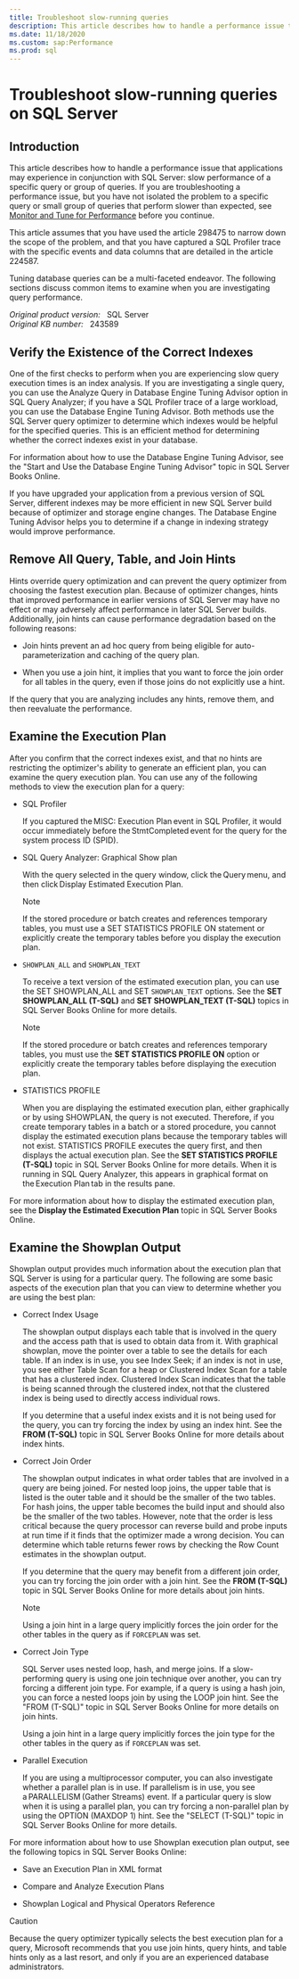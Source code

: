 ```yaml
---
title: Troubleshoot slow-running queries
description: This article describes how to handle a performance issue that applications may experience in conjunction with Microsoft SQL Server.
ms.date: 11/18/2020
ms.custom: sap:Performance
ms.prod: sql
---
```

# Troubleshoot slow-running queries on SQL Server

## Introduction

This article describes how to handle a performance issue that applications may experience in conjunction with SQL Server: slow performance of a specific query or group of queries. If you are troubleshooting a performance issue, but you have not isolated the problem to a specific query or small group of queries that perform slower than expected, see [Monitor and Tune for Performance](/sql/relational-databases/performance/monitor-and-tune-for-performance) before you continue.

This article assumes that you have used the article 298475 to narrow down the scope of the problem, and that you have captured a SQL Profiler trace with the specific events and data columns that are detailed in the article 224587.

Tuning database queries can be a multi-faceted endeavor. The following sections discuss common items to examine when you are investigating query performance.

_Original product version:_ &nbsp; SQL Server  
_Original KB number:_ &nbsp; 243589

## Verify the Existence of the Correct Indexes

One of the first checks to perform when you are experiencing slow query execution times is an index analysis. If you are investigating a single query, you can use the Analyze Query in Database Engine Tuning Advisor option in SQL Query Analyzer; if you have a SQL Profiler trace of a large workload, you can use the Database Engine Tuning Advisor. Both methods use the SQL Server query optimizer to determine which indexes would be helpful for the specified queries. This is an efficient method for determining whether the correct indexes exist in your database.

For information about how to use the Database Engine Tuning Advisor, see the "Start and Use the Database Engine Tuning Advisor" topic in SQL Server Books Online.

If you have upgraded your application from a previous version of SQL Server, different indexes may be more efficient in new SQL Server build because of optimizer and storage engine changes. The Database Engine Tuning Advisor helps you to determine if a change in indexing strategy would improve performance.

## Remove All Query, Table, and Join Hints

Hints override query optimization and can prevent the query optimizer from choosing the fastest execution plan. Because of optimizer changes, hints that improved performance in earlier versions of SQL Server may have no effect or may adversely affect performance in later SQL Server builds. Additionally, join hints can cause performance degradation based on the following reasons:

- Join hints prevent an ad hoc query from being eligible for auto-parameterization and caching of the query plan.

- When you use a join hint, it implies that you want to force the join order for all tables in the query, even if those joins do not explicitly use a hint.

If the query that you are analyzing includes any hints, remove them, and then reevaluate the performance.

## Examine the Execution Plan

After you confirm that the correct indexes exist, and that no hints are restricting the optimizer's ability to generate an efficient plan, you can examine the query execution plan. You can use any of the following methods to view the execution plan for a query:

- SQL Profiler

  If you captured the MISC: Execution Plan event in SQL Profiler, it would occur immediately before the StmtCompleted event for the query for the system process ID (SPID).

- SQL Query Analyzer: Graphical Show plan

  With the query selected in the query window, click the Query menu, and then click Display Estimated Execution Plan.

  > [!NOTE]
  > If the stored procedure or batch creates and references temporary tables, you must use a SET STATISTICS PROFILE ON statement or explicitly create the temporary tables before you display the execution plan.

- `SHOWPLAN_ALL` and `SHOWPLAN_TEXT`

  To receive a text version of the estimated execution plan, you can use the SET SHOWPLAN_ALL and SET `SHOWPLAN_TEXT` options. See the **SET SHOWPLAN_ALL (T-SQL)** and **SET SHOWPLAN_TEXT (T-SQL)** topics in SQL Server Books Online for more details.

   > [!NOTE]
   > If the stored procedure or batch creates and references temporary tables, you must use the **SET STATISTICS PROFILE ON** option or explicitly create the temporary tables before displaying the execution plan.

- STATISTICS PROFILE

  When you are displaying the estimated execution plan, either graphically or by using SHOWPLAN, the query is not executed. Therefore, if you create temporary tables in a batch or a stored procedure, you cannot display the estimated execution plans because the temporary tables will not exist. STATISTICS PROFILE executes the query first, and then displays the actual execution plan. See the **SET STATISTICS PROFILE (T-SQL)** topic in SQL Server Books Online for more details. When it is running in SQL Query Analyzer, this appears in graphical format on the Execution Plan tab in the results pane.

For more information about how to display the estimated execution plan, see the **Display the Estimated Execution Plan** topic in SQL Server Books Online.

## Examine the Showplan Output

Showplan output provides much information about the execution plan that SQL Server is using for a particular query. The following are some basic aspects of the execution plan that you can view to determine whether you are using the best plan:

- Correct Index Usage

  The showplan output displays each table that is involved in the query and the access path that is used to obtain data from it. With graphical showplan, move the pointer over a table to see the details for each table. If an index is in use, you see Index Seek; if an index is not in use, you see either Table Scan for a heap or Clustered Index Scan for a table that has a clustered index. Clustered Index Scan indicates that the table is being scanned through the clustered index, not that the clustered index is being used to directly access individual rows.

  If you determine that a useful index exists and it is not being used for the query, you can try forcing the index by using an index hint. See the **FROM (T-SQL)** topic in SQL Server Books Online for more details about index hints.

- Correct Join Order

  The showplan output indicates in what order tables that are involved in a query are being joined. For nested loop joins, the upper table that is listed is the outer table and it should be the smaller of the two tables. For hash joins, the upper table becomes the build input and should also be the smaller of the two tables. However, note that the order is less critical because the query processor can reverse build and probe inputs at run time if it finds that the optimizer made a wrong decision. You can determine which table returns fewer rows by checking the Row Count estimates in the showplan output.

  If you determine that the query may benefit from a different join order, you can try forcing the join order with a join hint. See the **FROM (T-SQL)** topic in SQL Server Books Online for more details about join hints.

  > [!NOTE]
  > Using a join hint in a large query implicitly forces the join order for the other tables in the query as if `FORCEPLAN` was set.

- Correct Join Type

  SQL Server uses nested loop, hash, and merge joins. If a slow-performing query is using one join technique over another, you can try forcing a different join type. For example, if a query is using a hash join, you can force a nested loops join by using the LOOP join hint. See the "FROM (T-SQL)" topic in SQL Server Books Online for more details on join hints.

  Using a join hint in a large query implicitly forces the join type for the other tables in the query as if `FORCEPLAN` was set.

- Parallel Execution

  If you are using a multiprocessor computer, you can also investigate whether a parallel plan is in use. If parallelism is in use, you see a PARALLELISM (Gather Streams) event. If a particular query is slow when it is using a parallel plan, you can try forcing a non-parallel plan by using the OPTION (MAXDOP 1) hint. See the "SELECT (T-SQL)" topic in SQL Server Books Online for more details.

For more information about how to use Showplan execution plan output, see the following topics in SQL Server Books Online:

- Save an Execution Plan in XML format

- Compare and Analyze Execution Plans

- Showplan Logical and Physical Operators Reference

> [!CAUTION]
> Because the query optimizer typically selects the best execution plan for a query, Microsoft recommends that you use join hints, query hints, and table hints only as a last resort, and only if you are an experienced database administrators.
